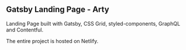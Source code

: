 ## Gatsby Landing Page - Arty

Landing Page built with Gatsby, CSS Grid, styled-components, GraphQL and Contentful.

The entire project is hosted on Netlify.
